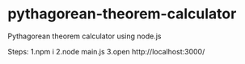 # pythagorean-theorem-calculator
Pythagorean theorem calculator using node.js

Steps:
1.npm i
2.node main.js
3.open http://localhost:3000/
